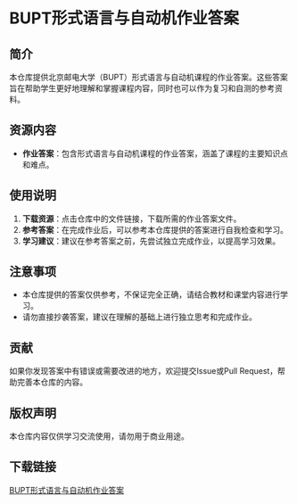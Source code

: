 # BUPT形式语言与自动机作业答案

## 简介

本仓库提供北京邮电大学（BUPT）形式语言与自动机课程的作业答案。这些答案旨在帮助学生更好地理解和掌握课程内容，同时也可以作为复习和自测的参考资料。

## 资源内容

- **作业答案**：包含形式语言与自动机课程的作业答案，涵盖了课程的主要知识点和难点。

## 使用说明

1. **下载资源**：点击仓库中的文件链接，下载所需的作业答案文件。
2. **参考答案**：在完成作业后，可以参考本仓库提供的答案进行自我检查和学习。
3. **学习建议**：建议在参考答案之前，先尝试独立完成作业，以提高学习效果。

## 注意事项

- 本仓库提供的答案仅供参考，不保证完全正确，请结合教材和课堂内容进行学习。
- 请勿直接抄袭答案，建议在理解的基础上进行独立思考和完成作业。

## 贡献

如果你发现答案中有错误或需要改进的地方，欢迎提交Issue或Pull Request，帮助完善本仓库的内容。

## 版权声明

本仓库内容仅供学习交流使用，请勿用于商业用途。

## 下载链接

[BUPT形式语言与自动机作业答案](https://pan.quark.cn/s/b2510dcfb35f)